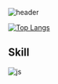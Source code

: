 ![header](https://capsule-render.vercel.app/api?type=transparent&color=timeAuto&height=300&section=header&text=Kiseok%20GitHubrender&fontSize=90)


[![Top Langs](https://github-readme-stats.vercel.app/api/top-langs/?username=chundae)](https://github.com/chundae/github-readme-stats)

## Skill
![js](https://img.shields.io/badge/Java-F7DF1E?style=for-the-badge&logo=Java&logoColor=white)

